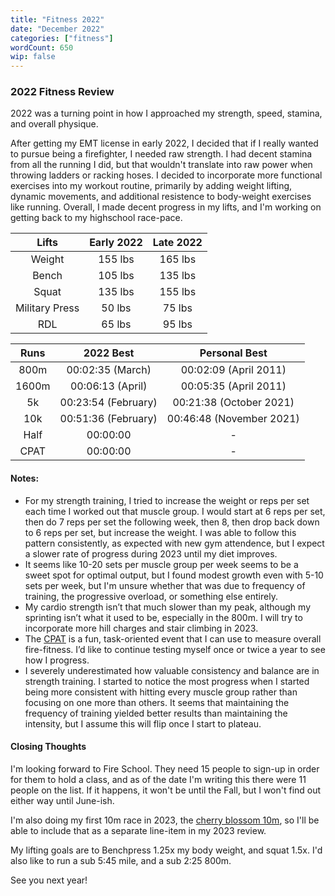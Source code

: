 ```yaml
---
title: "Fitness 2022"
date: "December 2022"
categories: ["fitness"]
wordCount: 650
wip: false
---
```


### 2022 Fitness Review

2022 was a turning point in how I approached my strength, speed, stamina, and overall physique.

After getting my EMT license in early 2022, I decided that if I really wanted to pursue being a firefighter, I needed raw strength. I had decent stamina from all the running I did, but that wouldn't translate into raw power when throwing ladders or racking hoses. I decided to incorporate more functional exercises into my workout routine, primarily by adding weight lifting, dynamic movements, and additional resistence to body-weight exercises like running. Overall, I made decent progress in my lifts, and I'm working on getting back to my highschool race-pace.

|   **Lifts**    | Early 2022 | Late 2022 |
| :------------: | :--------: | :-------: |
|     Weight     |  155 lbs   |  165 lbs  |
|     Bench      |  105 lbs   |  135 lbs  |
|     Squat      |  135 lbs   |  155 lbs  |
| Military Press |   50 lbs   |  75 lbs   |
|      RDL       |   65 lbs   |  95 lbs   |

| **Runs** |      2022 Best      |      Personal Best       |
| :------: | :-----------------: | :----------------------: |
|   800m   |  00:02:35 (March)   |  00:02:09 (April 2011)   |
|  1600m   |  00:06:13 (April)   |  00:05:35 (April 2011)   |
|    5k    | 00:23:54 (February) | 00:21:38 (October 2021)  |
|   10k    | 00:51:36 (February) | 00:46:48 (November 2021) |
|   Half   |      00:00:00       |            -             |
|   CPAT   |      00:00:00       |            -             |

#### Notes:

- For my strength training, I tried to increase the weight or reps per set each time I worked out that muscle group. I would start at 6 reps per set, then do 7 reps per set the following week, then 8, then drop back down to 6 reps per set, but increase the weight. I was able to follow this pattern consistently, as expected with new gym attendence, but I expect a slower rate of progress during 2023 until my diet improves.
- It seems like 10-20 sets per muscle group per week seems to be a sweet spot for optimal output, but I found modest growth even with 5-10 sets per week, but I'm unsure whether that was due to frequency of training, the progressive overload, or something else entirely.
- My cardio strength isn’t that much slower than my peak, although my sprinting isn’t what it used to be, especially in the 800m. I will try to incorporate more hill charges and stair climbing in 2023.
- The [CPAT](https://www.fairfaxcounty.gov/fire-ems/written-exam-and-candidate-physical-abilities-test-cpat) is a fun, task-oriented event that I can use to measure overall fire-fitness. I’d like to continue testing myself once or twice a year to see how I progress.
- I severely underestimated how valuable consistency and balance are in strength training. I started to notice the most progress when I started being more consistent with hitting every muscle group rather than focusing on one more than others. It seems that maintaining the frequency of training yielded better results than maintaining the intensity, but I assume this will flip once I start to plateau.

#### Closing Thoughts

I'm looking forward to Fire School. They need 15 people to sign-up in order for them to hold a class, and as of the date I'm writing this there were 11 people on the list. If it happens, it won't be until the Fall, but I won't find out either way until June-ish.

I'm also doing my first 10m race in 2023, the [cherry blossom 10m](https://en.wikipedia.org/wiki/Cherry_Blossom_Ten_Mile_Run), so I'll be able to include that as a separate line-item in my 2023 review.

My lifting goals are to Benchpress 1.25x my body weight, and squat 1.5x. I'd also like to run a sub 5:45 mile, and a sub 2:25 800m.

See you next year!

